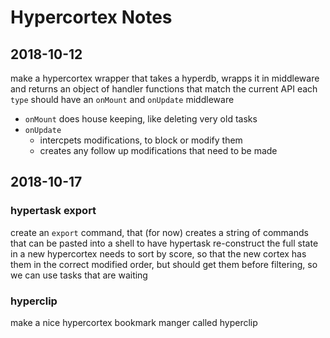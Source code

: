 # Hypercortex Notes

## 2018-10-12
make a hypercortex wrapper that takes a hyperdb, wrapps it in middleware and returns an object of handler functions that match the current API
each `type` should have an `onMount` and `onUpdate` middleware

+ `onMount` does house keeping, like deleting very old tasks
+ `onUpdate`
   + intercpets modifications, to block or modify them
   + creates any follow up modifications that need to be made

## 2018-10-17 
### hypertask export
create an `export` command, that (for now) creates a string of commands that can be pasted into a shell to have hypertask re-construct the full state in a new hypercortex
needs to sort by score, so that the new cortex has them in the correct modified order, but should get them before filtering, so we can use tasks that are waiting

### hyperclip
make a nice hypercortex bookmark manger called hyperclip
